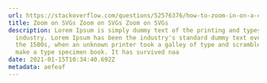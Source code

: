 ```yaml
---
url: https://stackoverflow.com/questions/52576376/how-to-zoom-in-on-a-complex-svg-structure
title: Zoom on SVGs Zoom on SVGs Zoom on SVGs
description: Lorem Ipsum is simply dummy text of the printing and typesetting
  industry. Lorem Ipsum has been the industry's standard dummy text ever since
  the 1500s, when an unknown printer took a galley of type and scrambled it to
  make a type specimen book. It has survived naa
date: 2021-01-15T10:34:40.692Z
metadata: aefeaf
---
```


